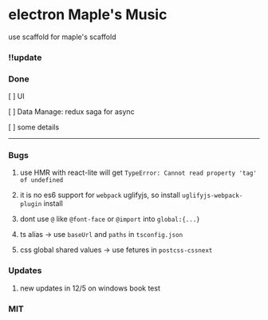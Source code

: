 # electron Maple's Music

use scaffold for maple's scaffold

### !!update

### Done

[ ] UI

[ ] Data Manage: redux saga for async

[ ] some details

---

### Bugs

1. use HMR with react-lite will get `TypeError: Cannot read property 'tag' of undefined`

1. it is no es6 support for `webpack` uglifyjs, so install `uglifyjs-webpack-plugin` install

1. dont use `@` like `@font-face` or `@import` into `global:{...}`

1. ts alias -> use `baseUrl` and `paths` in `tsconfig.json`

1. css global shared values -> use fetures in `postcss-cssnext`

###  Updates

1. new updates in 12/5 on windows book test

### MIT
